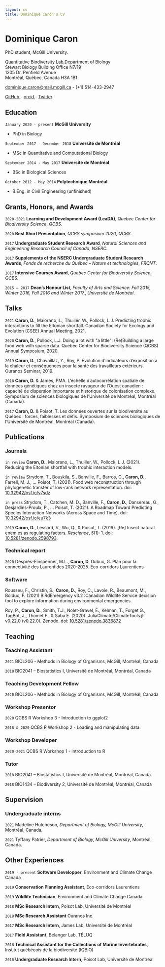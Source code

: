```yaml
---
layout: cv
title: Dominique Caron's CV
---
```

# Dominique Caron
PhD student, McGill University.

[Quantitative Biodiversity Lab](https://qbiodiversity.org/),Department of Biology<br/>
Stewart Biology Building Office N7/19<br/>
1205 Dr. Penfield Avenue<br/>
Montréal, Québec, Canada H3A 1B1<br/>

<a href="dominique.caron@mail.mcgill.ca">dominique.caron@mail.mcgill.ca</a> - (+1) 514-433-2947

<div id="webaddress">
  <a href="https://github.com/DominiqueCaron"><i class="fab fa-github"></i> GitHub </a> - 
  <a href="https://orcid.org/0000-0002-2151-6693"><i class="ai ai-orcid"></i> orcid </a> - 
  <a href="https://twitter.com/CardinalCaron"><i class="fab fa-twitter"></i> Twitter </a>
</div>

## Education

`January 2020 - present`
__McGill University__

- PhD in Biology

`September 2017 - December 2018`
__Université de Montréal__

- MSc in Quantitative and Computational Biology

`September 2014 - May 2017`
__Université de Montréal__

- BSc in Biological Sciences

`October 2012 - May 2014`
__Polytechnique Montréal__

-  B.Eng. in Civil Engineering (unfinished)

## Grants, Honors, and Awards

`2020-2021`
**Learning and Development Award (LeaDA)**, *Quebec Center for Biodiversity Science*, *QCBS*.

`2020`
**Best Short Presentation**, *QCBS symposium 2020*, *QCBS*.

`2017`
**Undergraduate Student Research Award**, *Natural Sciences and Engineering Research Council of Canada*, *NSERC*.

`2017`
**Supplements of the NSERC Undergraduate Student Research Awards**, *Fonds de recherche du Québec – Nature et technologies*, *FRQNT*.

`2017`
**Intensive Courses Award**, *Quebec Center for Biodiversity Science*, *QCBS*.

`2015 – 2017`
**Dean’s Honour List**, *Faculty of Arts and Science: Fall 2015, Winter 2016, Fall 2016 and
Winter 2017.*, *Université de Montréal*.

## Talks

`2021`
**Caron, D.**, Maiorano, L., Thuiller, W., Pollock, L.J. Predicting trophic interactions to fill the Eltonian shortfall. Canadian Society for Ecology and Evolution (CSEE) Annual Meeting, 2021.

`2020`
**Caron, D.**, Pollock, L.J. Doing a lot with "a little": (Re)Building a large food web with sparse data. Quebec Center for Biodiversity Science (QCBS) Annual Symposium, 2020.

`2019`
**Caron, D.**, Chavaillaz, Y., Roy, P. Évolution d'indicateurs d’exposition à la chaleur et conséquences pour la santé des travailleurs extérieurs. Ouranos Seminar, 2019.

`2018`
**Caron, D.** & James, PMA. L’échelle d’autocorrélation spatiale de données génétiques chez un insecte ravageur de l’Ouest canadien : capacité de dispersion importante et historique de colonisation complexe. Symposium de sciences biologiques de l’Université de Montréal, Montréal (Canada).

`2017`
**Caron, D.** & Poisot, T. Les données ouvertes sur la biodiversité au Québec : forces, faiblesses et défis. Symposium de sciences biologiques de l’Université de Montréal, Montréal (Canada).

## Publications

<!-- A list is also available [online](https://scholar.google.ca/citations?user=c1ee-V4AAAAJ&hl=fr&oi=ao) -->

### Journals

`in review`
**Caron, D.**, Maiorano, L., Thuiller, W., Pollock, L.J. (2021). Reducing the Eltonian shortfall with trophic interaction models.

`in review`
Strydom, T., Bouskila, S., Banville, F., Barros, C., **Caron, D.**, Farrell, M. J., … Poisot, T. (2021). Food web reconstruction through phylogenetic transfer of low-rank network representation. doi: [10.32942/osf.io/y7sdz](https://doi.org/10.32942/osf.io/y7sdz)

`in press`
Strydom, T., Catchen, M. D., Banville, F., **Caron, D.**, Dansereau, G., Desjardins-Proulx, P., … Poisot, T. (2021). A Roadmap Toward Predicting Species Interaction Networks (Across Space and Time). doi: [10.32942/osf.io/eu7k3](https://doi.org/10.32942/osf.io/eu7k3)

`2019`
**Caron, D.**, Lessard, V., Wu, Q., & Poisot, T. (2019). [Re] Insect natural enemies as regulating factors. *Rescience*, *5*(1): 1. doi:  [10.5281/zenodo.2598793](https://doi.org/10.5281/zenodo.2598793).


### Technical report

`2020`
Després-Einspenner, M.L., **Caron, D**, Dubuc, G. Plan pour la connectivité des Laurentides 2020-2025. Éco-corridors Laurentiens

### Software
Rousseu, F., Christin, S., **Caron, D.**, Roy, C., Lavoie, R., Beaumont, M., Bolduc, F. (2021) BiRdEmergency v3.2 :Canadian Wildlife Service decision tool to explore information during environmental emergencies.

Roy, P., **Caron, D.**, Smith, T.J., Nolet-Gravel, É., Kelman, T., Forget G., TagBot, J., Thomet F., & Saba E. (2020). JuliaClimate/ClimateTools.jl: v0.22.0 (v0.22.0). Zenodo. doi: [10.5281/zenodo.3836872](https://doi.org/10.5281/zenodo.3836872)

## Teaching

### Teaching Assistant

`2021` 
BIOL206 - Methods in Biology of Organisms, McGill, Montréal, Canada

`2018`
BIO2041 – Biostatistics I, Université de Montréal, Montréal, Canada

### Teaching Development Fellow

`2020` 
BIOL206 - Methods in Biology of Organisms, McGill, Montréal, Canada

### Workshop Presentor

`2020`
QCBS R Workshop 3 - Introduction to ggplot2

`2018 & 2020`
QCBS R Workshop 2 - Loading and manipulating data

### Workshop Developer

`2020-2021`
QCBS R Workshop 1 - Introduction to R

### Tutor

`2018`
BIO2041 – Biostatistics I, Université de Montréal, Montréal, Canada

`2018`
BIO1434 – Biodiversity 2, Université de Montréal, Montréal, Canada

## Supervision

### Undergraduate interns
`2021`
Madeline Hutcheson, *Department of Biology, McGill University*, Montréal, Canada.

`2021`
Tyffany Patrier, *Department of Biology, McGill University*, Montréal, Canada.

## Other Experiences
`2019 - present`
**Software Developper**, Environment and Climate Change Canada

`2019`
**Conservation Planning Assistant**, Éco-corridors Laurentiens

`2019`
**Wildlife Technician**, Environment and Climate Change Canada

`2018`
**MSc Research Intern**, Poisot Lab, Université de Montréal

`2018`
**MSc Research Assistant** Ouranos Inc.

`2017`
**MSc Research Intern**, James Lab, Université de Montréal

`2017`
**Field Assistant**, Bélanger Lab, TÉLUQ

`2016`
**Technical Assistant for the Collections of Marine Invertebrates**, Institut québécois de la biodiversité (IQBIO)

`2016`
**Undergraduate Research Intern**, Poisot Lab, Université de Montréal

<!-- ### Footer

Last updated: May 2013 -->


